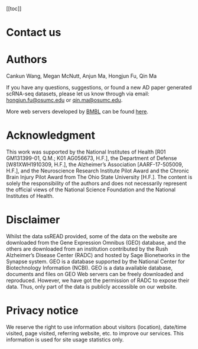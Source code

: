 [[toc]]

# Contact us
# Authors

Cankun Wang, Megan McNutt, Anjun Ma, Hongjun Fu, Qin Ma

If you have any questions, suggestions, or found a new AD paper generated scRNA-seq datasets, please let us know through via email: [hongjun.fu@osumc.edu](hongjun.fu@osumc.edu) or [qin.ma@osumc.edu](qin.ma@osumc.edu).

More web servers developed by [BMBL](https://u.osu.edu/bmbl/) can be found [here](https://u.osu.edu/bmbl/highlights/webservers/).

# Acknowledgment

This work was supported by the National Institutes of Health [R01 GM131399-01, Q.M.; K01 AG056673, H.F.], the Department of Defense [W81XWH1910309, H.F.], the Alzheimer’s Association [AARF-17-505009, H.F.], and the Neuroscience Research Institute Pilot Award and the Chronic Brain Injury Pilot Award from The Ohio State University [H.F.]. The content is solely the responsibility of the authors and does not necessarily represent the official views of the National Science Foundation and the National Institutes of Health.

# Disclaimer

Whilst the data ssREAD provided, some of the data on the website are downloaded from the Gene Expression Omnibus (GEO) database, and the others are downloaded from an institution contributed by the Rush Alzheimer’s Disease Center (RADC) and hosted by Sage Bionetworks in the Synapse system. GEO is a database supported by the National Center for Biotechnology Information (NCBI). GEO is a data available database, documents and files on GEO Web servers can be freely downloaded and reproduced. However, we have got the permission of RADC to expose their data. Thus, only part of the data is publicly accessible on our website.

# Privacy notice

We reserve the right to use information about visitors (location), date/time visited, page visited, referring website, etc. to improve our services. This information is used for site usage statistics only.
